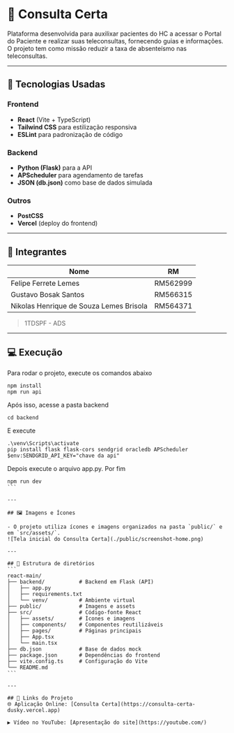# 📖 Consulta Certa
Plataforma desenvolvida para auxilixar pacientes do HC a acessar o Portal do Paciente e realizar suas teleconsultas, fornecendo guias e informações. O projeto tem como missão reduzir a taxa de absenteísmo nas teleconsultas.

---

## 🚀 Tecnologias Usadas

### Frontend
- **React** (Vite + TypeScript)  
- **Tailwind CSS** para estilização responsiva  
- **ESLint** para padronização de código  

### Backend
- **Python (Flask)** para a API  
- **APScheduler** para agendamento de tarefas  
- **JSON (db.json)** como base de dados simulada  

### Outros
- **PostCSS**  
- **Vercel** (deploy do frontend)  

---

## 👥 Integrantes

| Nome | RM |
|------|---------|
| Felipe Ferrete Lemes | RM562999 |
| Gustavo Bosak Santos | RM566315 |
| Nikolas Henrique de Souza Lemes Brisola | RM564371 |

> 1TDSPF - ADS

---

## 💻 Execução

Para rodar o projeto, execute os comandos abaixo

```
npm install
npm run api
```
Após isso, acesse a pasta backend
```
cd backend
```

E execute

```
.\venv\Scripts\activate
pip install flask flask-cors sendgrid oracledb APScheduler
$env:SENDGRID_API_KEY="chave da api"
```
Depois execute o arquivo app.py. Por fim

````
npm run dev
```

---

## 🖼️ Imagens e Ícones

- O projeto utiliza ícones e imagens organizados na pasta `public/` e em `src/assets/`.  
![Tela inicial do Consulta Certa](./public/screenshot-home.png)

---

## 📂 Estrutura de diretórios
```
react-main/
├── backend/           # Backend em Flask (API)
│   ├── app.py
│   ├── requirements.txt
│   └── venv/          # Ambiente virtual
├── public/            # Imagens e assets
├── src/               # Código-fonte React
│   ├── assets/        # Ícones e imagens
│   ├── components/    # Componentes reutilizáveis
│   ├── pages/         # Páginas principais
│   ├── App.tsx
│   └── main.tsx
├── db.json            # Base de dados mock
├── package.json       # Dependências do frontend
├── vite.config.ts     # Configuração do Vite
└── README.md
```

---

## 🔗 Links do Projeto
🌐 Aplicação Online: [Consulta Certa](https://consulta-certa-dusky.vercel.app)

▶️ Vídeo no YouTube: [Apresentação do site](https://youtube.com/)